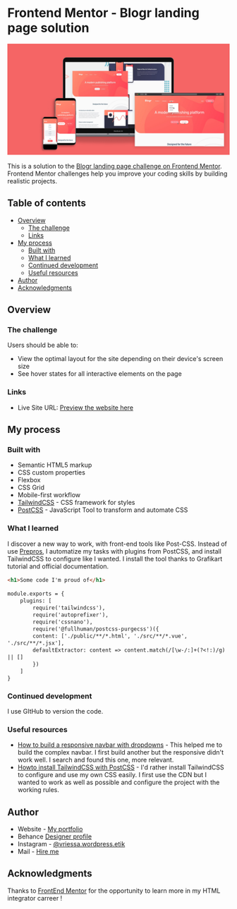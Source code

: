 # Frontend Mentor - Blogr landing page solution

<img src="/images/mockup-blogr_both.png" alt="Présentation d'un aperçu de la page d'accueil du site Blogr" />

This is a solution to the [Blogr landing page challenge on Frontend Mentor](https://www.frontendmentor.io/challenges/blogr-landing-page-EX2RLAApP). Frontend Mentor challenges help you improve your coding skills by building realistic projects. 

## Table of contents

- [Overview](#overview)
  - [The challenge](#the-challenge)
  - [Links](#links)
- [My process](#my-process)
  - [Built with](#built-with)
  - [What I learned](#what-i-learned)
  - [Continued development](#continued-development)
  - [Useful resources](#useful-resources)
- [Author](#author)
- [Acknowledgments](#acknowledgments)

## Overview

### The challenge

Users should be able to:

- View the optimal layout for the site depending on their device's screen size
- See hover states for all interactive elements on the page

### Links

- Live Site URL: [Preview the website here](https://virginiepateyron.github.io/blogr_landing-page.github.io/)

## My process

### Built with

- Semantic HTML5 markup
- CSS custom properties
- Flexbox
- CSS Grid
- Mobile-first workflow
- [TailwindCSS](https://tailwindcss.com/) - CSS framework for styles
- [PostCSS](https://postcss.org/) - JavaScript Tool to transform and automate CSS


### What I learned

I discover a new way to work, with front-end tools like Post-CSS. Instead of use [Prepros](https://prepros.io/), I automatize my tasks with plugins from PostCSS, and install TailwindCSS to configure like I wanted. I install the tool thanks to Grafikart tutorial and official documentation.

```html
<h1>Some code I'm proud of</h1>
```
```PostCSS Installation
module.exports = {
    plugins: [
        require('tailwindcss'),
        require('autoprefixer'),
        require('cssnano'),
        require('@fullhuman/postcss-purgecss')({
        content: ['./public/**/*.html', './src/**/*.vue', './src/**/*.jsx'],
        defaultExtractor: content => content.match(/[\w-/:]+(?<!:)/g) || []
        })
    ]
}
```


### Continued development

I use GItHub to version the code.

### Useful resources

- [How to build a responsive navbar with dropdowns](https://www.w3schools.com/howto/tryit.asp?filename=tryhow_js_responsive_navbar_dropdown) - This helped me to build the complex navbar. I first build another but the responsive didn't work well. I search and found this one, more relevant.
- [Howto install TailwindCSS with PostCSS](https://grafikart.fr/tutoriels/tailwindcss-framework-css-1177) - I'd rather install TailwindCSS to configure and use my own CSS easily. I first use the CDN but I wanted to work as well as possible and configure the project with the working rules.


## Author

- Website - [My portfolio](https://www.vriessa.com)
- Behance [Designer profile](https://www.behance.net/Virginievriessa)
- Instagram - [@vriessa.wordpress.etik](https://www.instagram.com/vriessa.wordpress.etik/)
- Mail - [Hire me](hello@vriessa.com)


## Acknowledgments

Thanks to [FrontEnd Mentor](https://www.frontendmentor.io/) for the opportunity to learn more in my HTML integrator carreer !
